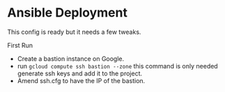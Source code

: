 # Ansible Deployment

This config is ready but it needs a few tweaks.

First Run
- Create a bastion instance on Google.
- run `gcloud compute ssh bastion --zone` this command is only needed generate ssh keys and add it to the project.
- Amend ssh.cfg to have the IP of the bastion.
